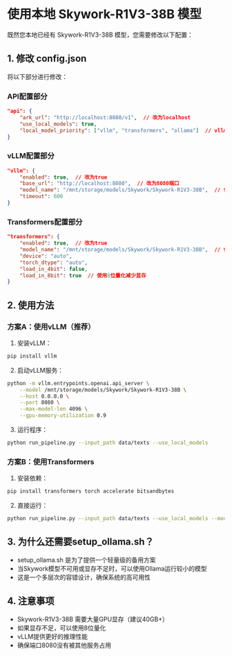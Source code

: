 # 使用本地 Skywork-R1V3-38B 模型

既然您本地已经有 Skywork-R1V3-38B 模型，您需要修改以下配置：

## 1. 修改 config.json

将以下部分进行修改：

### API配置部分
```json
"api": {
    "ark_url": "http://localhost:8080/v1",  // 改为localhost
    "use_local_models": true,
    "local_model_priority": ["vllm", "transformers", "ollama"]  // vllm优先
}
```

### vLLM配置部分
```json
"vllm": {
    "enabled": true,  // 改为true
    "base_url": "http://localhost:8080",  // 改为8080端口
    "model_name": "/mnt/storage/models/Skywork/Skywork-R1V3-38B",  // 使用本地路径
    "timeout": 600
}
```

### Transformers配置部分
```json
"transformers": {
    "enabled": true,  // 改为true
    "model_name": "/mnt/storage/models/Skywork/Skywork-R1V3-38B",  // 使用本地路径
    "device": "auto",
    "torch_dtype": "auto",
    "load_in_4bit": false,
    "load_in_8bit": true  // 使用8位量化减少显存
}
```

## 2. 使用方法

### 方案A：使用vLLM（推荐）

1. 安装vLLM：
```bash
pip install vllm
```

2. 启动vLLM服务：
```bash
python -m vllm.entrypoints.openai.api_server \
    --model /mnt/storage/models/Skywork/Skywork-R1V3-38B \
    --host 0.0.0.0 \
    --port 8080 \
    --max-model-len 4096 \
    --gpu-memory-utilization 0.9
```

3. 运行程序：
```bash
python run_pipeline.py --input_path data/texts --use_local_models
```

### 方案B：使用Transformers

1. 安装依赖：
```bash
pip install transformers torch accelerate bitsandbytes
```

2. 直接运行：
```bash
python run_pipeline.py --input_path data/texts --use_local_models --model_type transformers
```

## 3. 为什么还需要setup_ollama.sh？

- setup_ollama.sh 是为了提供一个轻量级的备用方案
- 当Skywork模型不可用或显存不足时，可以使用Ollama运行较小的模型
- 这是一个多层次的容错设计，确保系统的高可用性

## 4. 注意事项

- Skywork-R1V3-38B 需要大量GPU显存（建议40GB+）
- 如果显存不足，可以使用8位量化
- vLLM提供更好的推理性能
- 确保端口8080没有被其他服务占用
